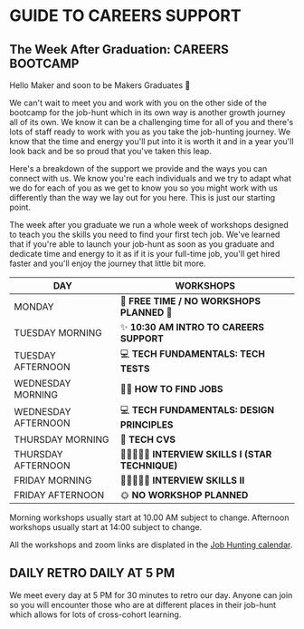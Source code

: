 # GUIDE TO CAREERS SUPPORT

## The Week After Graduation: CAREERS BOOTCAMP

Hello Maker and soon to be Makers Graduates 👋

We can't wait to meet you and work with you on the other side of the bootcamp for the job-hunt which in its own way is another growth journey all of its own. We know it can be a challenging time for all of you and there's lots of staff ready to work with you as you take the job-hunting journey. We know that the time and energy you'll put into it is worth it and in a year you'll look back and be so proud that you've taken this leap.

Here's a breakdown of the support we provide and the ways you can connect with us. We know you're each individuals and we try to adapt what we do for each of you as we get to know you so you might work with us differently than the way we lay out for you here. This is just our starting point.

The week after you graduate we run a whole week of workshops designed to teach you the skills you need to find your first tech job.
We've learned that if you're able to launch your job-hunt as soon as you graduate and dedicate time and energy to it as if it is your full-time job, you'll get hired faster and you'll enjoy the journey that little bit more. 





| DAY                            | WORKSHOPS                                   |
| ------------------------------ | -----------------------------------------   |
| MONDAY                         | 🧘 __FREE TIME / NO WORKSHOPS PLANNED__  🧘  |
| TUESDAY MORNING                | ✨ __10:30 AM INTRO TO CAREERS SUPPORT__     |
| TUESDAY AFTERNOON              | 💻 __TECH FUNDAMENTALS: TECH TESTS__         |
| WEDNESDAY MORNING              | 🕵️‍♀️ __HOW TO FIND JOBS__                      | 
| WEDNESDAY AFTERNOON            | 💻 __TECH FUNDAMENTALS: DESIGN PRINCIPLES__  |
| THURSDAY MORNING               | 📄 __TECH CVS__                              |
| THURSDAY AFTERNOON             | 🧑🏽‍🤝‍🧑🏽 __INTERVIEW SKILLS I (STAR TECHNIQUE)__   |                        
| FRIDAY MORNING                 | 🧑🏽‍🤝‍🧑🏽 __INTERVIEW SKILLS II__                    |
| FRIDAY AFTERNOON               | 🌞 __NO WORKSHOP PLANNED__                   |

Morning workshops usually start at 10.00 AM subject to change.
Afternoon workshops usually start at 14:00 subject to change.

All the workshops and zoom links are displated in the [Job Hunting calendar](https://calendar.google.com/calendar/u/0?cid=Y19zZ2dvcW9kZ2Vhdm5qZ2VjZGVhbzNkY2ZmMEBncm91cC5jYWxlbmRhci5nb29nbGUuY29t).

## DAILY RETRO DAILY AT 5 PM

We meet every day at 5 PM for 30 minutes to retro our day. Anyone can join so you will encounter those who are at different places in their job-hunt which allows for lots of cross-cohort learning.
